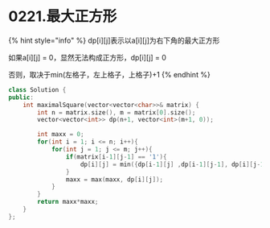 # 0221.最大正方形

{% hint style="info" %}
dp\[i\]\[j\]表示以a\[i\]\[j\]为右下角的最大正方形

如果a\[i\]\[j\] = 0，显然无法构成正方形，dp\[i\]\[j\] = 0

否则，取决于min\(左格子，左上格子，上格子\)+1
{% endhint %}

```cpp
class Solution {
public:
    int maximalSquare(vector<vector<char>>& matrix) {
        int n = matrix.size(), m = matrix[0].size();
        vector<vector<int>> dp(n+1, vector<int>(m+1, 0));

        int maxx = 0;
        for(int i = 1; i <= n; i++){
            for(int j = 1; j <= m; j++){
                if(matrix[i-1][j-1] == '1'){
                    dp[i][j] = min({dp[i-1][j] ,dp[i-1][j-1], dp[i][j-1]}) + 1;
                }
                maxx = max(maxx, dp[i][j]);
            }
        } 
        return maxx*maxx;
    }
};
```

